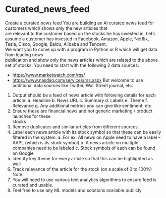 # Curated_news_feed
Create	a	curated	news	feed
You	are	building an	AI	curated news	feed for	customers	which	shows	only	the	new	articles	that	
are	relevant	to	the	customer	based	on	the	stocks	he	has	invested	in.
Let’s	assume	a	customer	has	invested	in	Facebook,	Amazon,	Apple,	Netflix,	Tesla,	Cisco,	Google,
Baidu,	Alibaba	and	Tencent.	
We	want	you	to	come	up	with	a	program	in	Python	or	R	which	will	get	data	from	leading	news	
publication	and	show	only	the	news	articles	which	are	related	to	the	above	set	of	stocks:
You	need	to	start	with	the	following	2	data	sources:
- https://www.marketwatch.com/rss/
- https://www.nasdaq.com/services/rss.aspx
But	welcome	to	use	additional	data	sources	like	Twitter,	Wall	Street	journal,	etc.
1. Output	should	be	a	feed	of	news	article	with	following	details	for	each	article:
a. Headline
b. News	URL
c. Summary
d. Labels
e. Theme
f. Relevance
g. Any	additional	metrics	you	can	give	like	sentiment,	etc
2. Ensure	these	are	financial	news	and	not	generic	marketing	/	product	launches	for	these	
stocks
3. Remove	duplicates	and	similar	articles	from	different	sources.
4. Label	each	news	article	with	its	stock	symbol	so	that	these	can	be	easily	filtered	in	the	
system.	
a. For	ex:	All	news	on	Apple	need	to	have	a	label	– AAPL	(which	is	its	stock	symbol)
b. A	news	article	on	multiple	companies	need	to	be	labeled	
c. Stock	symbols	of	each	can	be	found	on	Google
5. Identify	key	theme	for	every	article	so	that	this	can	be	highlighted as	well
6. Track	relevance	of	the	article	for	the	stock	(on	a	scale	of	0	to	100%)
Note:	
1. You	will	need	to	use	various	text	analytics	algorithms	to	ensure	feed	is	curated	and	
usable.
2. Feel	free	to	use	any	ML	models	and	solutions	available	publicly
